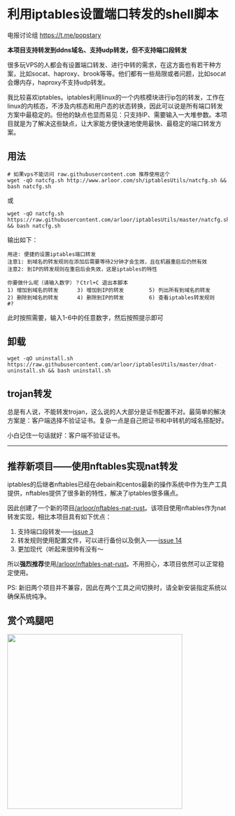 # 利用iptables设置端口转发的shell脚本

电报讨论组 https://t.me/popstary

**本项目支持转发到ddns域名、支持udp转发，但不支持端口段转发**

很多玩VPS的人都会有设置端口转发、进行中转的需求，在这方面也有若干种方案，比如socat、haproxy、brook等等。他们都有一些局限或者问题，比如socat会爆内存，haproxy不支持udp转发。

我比较喜欢iptables。iptables利用linux的一个内核模块进行ip包的转发，工作在linux的内核态，不涉及内核态和用户态的状态转换，因此可以说是所有端口转发方案中最稳定的。但他的缺点也显而易见：只支持IP、需要输入一大堆参数。本项目就是为了解决这些缺点，让大家能方便快速地使用最快、最稳定的端口转发方案。


## 用法


```shell
# 如果vps不能访问 raw.githubusercontent.com 推荐使用这个
wget -qO natcfg.sh http://www.arloor.com/sh/iptablesUtils/natcfg.sh && bash natcfg.sh
```
或

```
wget -qO natcfg.sh https://raw.githubusercontent.com/arloor/iptablesUtils/master/natcfg.sh && bash natcfg.sh
```

输出如下：

```
用途: 便捷的设置iptables端口转发
注意1: 到域名的转发规则在添加后需要等待2分钟才会生效，且在机器重启后仍然有效
注意2: 到IP的转发规则在重启后会失效，这是iptables的特性

你要做什么呢（请输入数字）？Ctrl+C 退出本脚本
1) 增加到域名的转发      3) 增加到IP的转发        5) 列出所有到域名的转发
2) 删除到域名的转发      4) 删除到IP的转发        6) 查看iptables转发规则
#? 
```

此时按照需要，输入1-6中的任意数字，然后按照提示即可

## 卸载

```shell
wget -qO uninstall.sh https://raw.githubusercontent.com/arloor/iptablesUtils/master/dnat-uninstall.sh && bash uninstall.sh
```

## trojan转发

总是有人说，不能转发trojan，这么说的人大部分是证书配置不对。最简单的解决方案是：客户端选择不验证证书。复杂一点是自己把证书和中转机的域名搭配好。

小白记住一句话就好：客户端不验证证书。

-----------------------------------------------------------------------------

## 推荐新项目——使用nftables实现nat转发

iptables的后继者nftables已经在debain和centos最新的操作系统中作为生产工具提供，nftables提供了很多新的特性，解决了iptables很多痛点。

因此创建了一个新的项目[/arloor/nftables-nat-rust](https://github.com/arloor/nftables-nat-rust)。该项目使用nftables作为nat转发实现，相比本项目具有如下优点：

1. 支持端口段转发——[issue 3](https://github.com/arloor/iptablesUtils/issues/3)
2. 转发规则使用配置文件，可以进行备份以及倒入——[issue 14](https://github.com/arloor/iptablesUtils/issues/14)
3. 更加现代（听起来很帅有没有～

所以**强烈推荐**使用[/arloor/nftables-nat-rust](https://github.com/arloor/nftables-nat-rust)。不用担心，本项目依然可以正常稳定使用。

PS: 新旧两个项目并不兼容，因此在两个工具之间切换时，请全新安装指定系统以确保系统纯净。

## 赏个鸡腿吧

<img src="http://cdn.arloor.com/wechat_shoukuan.jpg" alt="" width="400px" style="max-width: 100%;">

